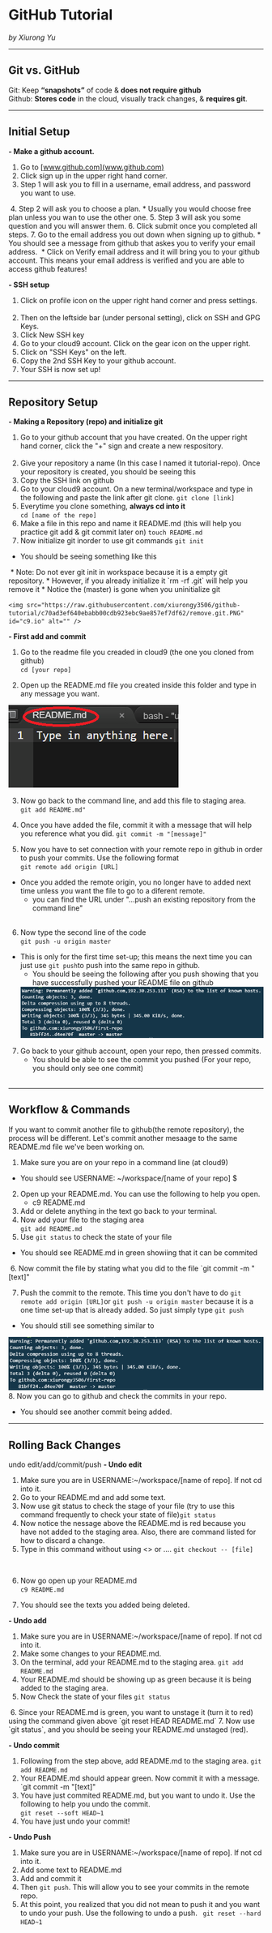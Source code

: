 # GitHub Tutorial

_by Xiurong Yu_

---
## Git vs. GitHub
Git: Keep **“snapshots”** of code & **does not require github**  
Github: **Stores code** in the cloud, visually track changes, & **requires git**.


---
## Initial Setup
**- Make a github account.**  
1. Go to [www.github.com](www.github.com)  
2. Click sign up in the upper right hand corner.  
3. Step 1 will ask you to fill in a username, email address, and password you want to use.  
<img src="https://raw.githubusercontent.com/xiurongy3506/github-tutorial/4b6ae1fec8c51ff9bf9e7752847116c29710237c/create%20account%20step1.PNG" id="c9.io" alt="" /> 
4. Step 2 will ask you to choose a plan.
    * Usually you would choose free plan unless you wan to use the other one.
5. Step 3 will ask you some question and you will answer them.
6. Click submit once you completed all steps.
7. Go to the email address you out down when signing up to github.
    * You should see a message from github that askes you to verify your email address. 
    <img src="https://raw.githubusercontent.com/xiurongy3506/github-tutorial/08fe27f74d4bb7d5fc5dd763ceef793333311ec6/vertify%20email%20address.PNG" id="c9.io" alt="" /> 
    * Click on Verify email address and it will bring you to your github account. This means your email address is verified and you are able to access github features!


**- SSH setup**
1. Click on profile icon on the upper right hand corner and press settings.   
    <img src="https://raw.githubusercontent.com/xiurongy3506/github-tutorial/b178b73bd44301eff2e600d907b34c35a88fc029/sshkey1.PNG" id="c9.io" alt="" />  
2. Then on the leftside bar (under personal setting), click on SSH and GPG Keys.
    <img src="https://raw.githubusercontent.com/xiurongy3506/github-tutorial/eec3e139b82de6ece3514282e19eccbc3ee7bd3b/sshkey2.PNG" id="c9.io" alt="" />  
3. Click New SSH key
    <img src="https://raw.githubusercontent.com/xiurongy3506/github-tutorial/f7275c5a9ab414292b372bb1a994384c58c99ecc/sshkey3.PNG" id="c9.io" alt="" />  
4. Go to your cloud9 account. Click on the gear icon on the upper right.
    <img src="https://raw.githubusercontent.com/xiurongy3506/github-tutorial/7838be5290ae2ba4ba68e8f724463db496095d55/gear%20icon.PNG" id="c9.io" alt="" />  
5. Click on "SSH Keys" on the left.  
6. Copy the 2nd SSH Key to your github account.
    <img src="https://raw.githubusercontent.com/xiurongy3506/github-tutorial/5a0875db3b44d192dc8af6d37a1543017a117b0b/sshkey4.PNG" id="c9.io" alt="" />  
7. Your SSH is now set up!


---
## Repository Setup
**- Making a Repository (repo) and initialize git**
1. Go to your github account that you have created. On the upper right hand corner, click the "+" sign and create a new respository.  
    <img src="https://raw.githubusercontent.com/xiurongy3506/github-tutorial/8f648e44f52da650741f26163ba486b0cb25b7db/make%20repo.PNG" id="c9.io" alt="" /> 
2. Give your repository a name (In this case I named it tutorial-repo). Once your repository is created, you should be seeing this     <img src="https://raw.githubusercontent.com/xiurongy3506/github-tutorial/f192d3392b30669d574da82586be6f30ebcf1840/reposetup_.png" id="c9.io" alt="" /> 
3. Copy the SSH link on github
    <img src="https://raw.githubusercontent.com/xiurongy3506/github-tutorial/8e064dd66c792342c43c3a38f5f8740e2f06c739/sshlink.PNG" id="c9.io" alt="" /> 
4. Go to your cloud9 account. On a new terminal/workspace and type in the following and paste the link after git clone.
`git clone [link]`  
5. Everytime you clone something, **always cd into it**  
`cd [name of the repo]`  
6. Make a file in this repo and name it README.md (this will help you practice git add & git commit later on)
`touch README.md`  
7. Now initialize git inorder to use git commands
`git init`
* You should be seeing something like this
<img src="https://raw.githubusercontent.com/xiurongy3506/github-tutorial/71b7da663b83e9e44b9eae86579a6d025895b034/gitinit.PNG" id="c9.io" alt="" />  
    * Note: Do not ever git init in workspace because it is a empty git repository.  
    * However, if you already initialize it  
    `rm -rf .git` will help you remove it  
    * Notice the (master) is gone when you uninitialize git  
    
    <img src="https://raw.githubusercontent.com/xiurongy3506/github-tutorial/c70ad3ef640ebabb00cdb923ebc9ae857ef7df62/remove.git.PNG" id="c9.io" alt="" />

**- First add and commit**
1. Go to the readme file you creaded in cloud9 (the one you cloned from github)  
`cd [your repo]`

2. Open up the README.md file you created inside this folder and type in any message you want.
 <img src="https://raw.githubusercontent.com/xiurongy3506/first-repo/81bff2422a0930d773b7f0aaf6999b23b8c156f3/readme.PNG" id="c9.io" alt="" />  

3. Now go back to the command line, and add this file to staging area.  
`git add README.md"`

4. Once you have added the file, commit it with a message that will help you reference what you did.
`git commit -m "[message]"`  

5. Now you have to set connection with your remote repo in github in order to push your commits. Use the following format  
`git remote add origin [URL]  `  

* Once you added the remote origin, you no longer have to added next time unless you want the file to go to a diferent remote.  
   * you can find the URL under "...push an existing repository from the command line"
    <img src="https://raw.githubusercontent.com/xiurongy3506/github-tutorial/f192d3392b30669d574da82586be6f30ebcf1840/reposetup_.png" id="c9.io" alt="" />

6. Now type the second line of the code  
`git push -u origin master`
* This is only for the first time set-up; this means the next time you can just use `git push`to push into the same repo in github.
    * You should be seeing the following after you push showing that you have successfully pushed your README file on github  
    <img src="https://raw.githubusercontent.com/xiurongy3506/first-repo/master/gitpushresult.PNG" id="c9.io" alt="" />  

7. Go back to your github account, open your repo, then pressed commits.  
    * You should be able to see the commit you pushed (For your repo, you should only see one commit)
     <img src="https://raw.githubusercontent.com/xiurongy3506/tutorial-repo/3bae62b6dfda58f1b11049f4c05ea1df497b095a/commits.PNG" id="c9.io" alt="" /> 
---
## Workflow & Commands
If you want to commit another file to github(the remote repository), the process will be different. Let's commit another mesaage to the same README.md file we've been working on.  
1. Make sure you are on your repo in a command line (at cloud9)
* You should see USERNAME: ~/workspace/[name of your repo] $  
2. Open up your README.md. You can use the following to help you open.
    * c9 README.md  
3. Add or delete anything in the text go back to your terminal.  
4. Now add your file to the staging area  
`git add README.md`  
5. Use `git status` to check the state of your file
* You should see README.md in green showiing that it can be commited
 <img src="https://raw.githubusercontent.com/xiurongy3506/tutorial-repo/f7b6bc5b05271d0e818b655f059dc4af96599ee0/commit.PNG" id="c9.io" alt="" />  
6. Now commit the file by stating what you did to the file
`git commit -m "[text]"  

7. Push the commit to the remote. This time you don't have to do `git remote add origin [URL]`or `git push -u origin master` because it is a one time set-up that is already added. So just simply type
`git push` 

* You should still see something similar to 
 <img src="https://raw.githubusercontent.com/xiurongy3506/first-repo/master/gitpushresult.PNG" id="c9.io" alt="" />  
8. Now you can go to github and check the commits in your repo. 

* You should see another commit being added.

---
## Rolling Back Changes
undo edit/add/commit/push
**- Undo edit**
1. Make sure you are in USERNAME:~/workspace/[name of repo]. If not cd into it.
2. Go to your README.md and add some text.
3. Now use git status to check the stage of your file (try to use this command frequently to check your state of file)`git status`
4. Now notice the nessage above the README.md is red because you have not added to the staging area. Also, there are command listed for how to discard a change.
5. Type in this command without using <> or ....
`git checkout -- [file]`
 <img src="https://raw.githubusercontent.com/xiurongy3506/tutorial-repo/7c98343c551fa4856e2a8de206a7aaf2d4a3b03f/undoedit.PNG" id="c9.io" alt="" /> 

6. Now go open up your README.md  
`c9 README.md`

7. You should see the texts you added being deleted.

**- Undo add**
1. Make sure you are in USERNAME:~/workspace/[name of repo]. If not cd into it.
2. Make some changes to your README.md.
3. On the terminal, add your README.md to the staging area.
`git add README.md`
4. Your README.md should be showing up as green because it is being added to the staging area.
5. Now Check the state of your files
`git status`
 <img src="https://raw.githubusercontent.com/xiurongy3506/tutorial-repo/17ce9e33dc665f7abeb33db5d6122c4d65bee426/Capture1.PNG" id="c9.io" alt="" /> 
6. Since your README.md is green, you want to unstage it (turn it to red) using the command given above
`git reset HEAD README.md`
7. Now use `git status`, and you should be seeing your README.md unstaged (red).

**- Undo commit**
1. Following from the step above, add README.md to the staging area.
`git add README.md`
2. Your README.md should appear green. Now commit it with a message.
`git commit -m "[text]"
3. You have just commited README.md, but you want to undo it. Use the following to help you undo the commit.  
`git reset --soft HEAD~1`
4. You have just undo your commit!

**- Undo Push**
1. Make sure you are in USERNAME:~/workspace/[name of repo]. If not cd into it.
2. Add some text to README.md
3. Add and commit it
4. Then `git push`. This will allow you to see your commits in the remote repo.
5. At this point, you realized that you did not mean to push it and you want to undo your push. Use the following to undo a push.
` git reset --hard HEAD~1`












